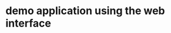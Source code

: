 # demo application using the web interface

<!-- 
Lambda is just one service which can be used
Lambda functions need a Role associated to it (PoLP)

Lambda are billded by request, time of duration and used CPU-Power

Duration is calculated from the time your code begins executing until it returns or otherwise terminates, rounded up to the nearest 100ms. The price depends on the amount of memory you allocate to your function. The Lambda free tier includes 1M free requests per month and 400,000 GB-seconds of compute time per month.
-->